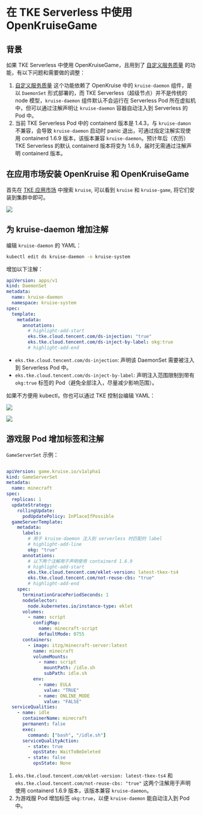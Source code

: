 # 在 TKE Serverless 中使用 OpenKruiseGame

## 背景

如果 TKE Serverless 中使用 OpenKruiseGame，且用到了 [自定义服务质量](https://openkruise.io/zh/kruisegame/user-manuals/service-qualities) 的功能，有以下问题和需要做的调整：

1. [自定义服务质量](https://openkruise.io/zh/kruisegame/user-manuals/service-qualities) 这个功能依赖了 OpenKruise 中的 `kruise-daemon` 组件，是以 `DaemonSet` 形式部署的，而 TKE Serverless（超级节点）并不是传统的 node 模型，`kruise-daemon` 组件默认不会运行在 Serverless Pod 所在虚拟机中，但可以通过注解声明让 `kruise-daemon` 容器自动注入到 Serverless 的 Pod 中。
2. 当前 TKE Serverless Pod 中的 containerd 版本是 1.4.3，与 `kruise-damon` 不兼容，会导致 `kruise-daemon` 启动时 panic 退出，可通过指定注解实现使用 containerd 1.6.9 版本，该版本兼容 `kruise-daemon`。预计年后（农历）TKE Serverless 的默认 containerd 版本将变为 1.6.9，届时无需通过注解声明 containerd 版本。

## 在应用市场安装 OpenKruise 和 OpenKruiseGame

首先在 [TKE 应用市场](https://console.cloud.tencent.com/tke2/helm) 中搜索 `kruise`, 可以看到 `kruise` 和 `kruise-game`, 将它们安装到集群中即可。

![](https://image-host-1251893006.cos.ap-chengdu.myqcloud.com/2024%2F12%2F26%2F20241226161254.png)

## 为 kruise-daemon 增加注解

编辑 `kruise-daemon` 的 YAML：

```bash
kubectl edit ds kruise-daemon -n kruise-system
```

增加以下注解：

```yaml showLineNumbers
apiVersion: apps/v1
kind: DaemonSet
metadata:
  name: kruise-daemon
  namespace: kruise-system
spec:
  template:
    metadata:
      annotations:
        # highlight-add-start
        eks.tke.cloud.tencent.com/ds-injection: "true"
        eks.tke.cloud.tencent.com/ds-inject-by-label: okg:true
        # highlight-add-end
```

- `eks.tke.cloud.tencent.com/ds-injection`: 声明该 DaemonSet 需要被注入到 Serverless Pod 中。
- `eks.tke.cloud.tencent.com/ds-inject-by-label`: 声明注入范围限制到带有 `okg:true` 标签的 Pod（避免全部注入，尽量减少影响范围）。

如果不方便用 kubectl，你也可以通过 TKE 控制台编辑 YAML：

![](https://image-host-1251893006.cos.ap-chengdu.myqcloud.com/2024%2F12%2F26%2F20241226184316.png)

![](https://image-host-1251893006.cos.ap-chengdu.myqcloud.com/2024%2F12%2F26%2F20241226184348.png)

## 游戏服 Pod 增加标签和注解

`GameServerSet` 示例：

```yaml showLineNumbers

apiVersion: game.kruise.io/v1alpha1
kind: GameServerSet
metadata:
  name: minecraft
spec:
  replicas: 1
  updateStrategy:
    rollingUpdate:
      podUpdatePolicy: InPlaceIfPossible
  gameServerTemplate:
    metadata:
      labels:
        # 用于 kruise-daemon 注入到 serverless 时匹配的 label
        # highlight-add-line
        okg: "true"
      annotations:
        # 以下两个注解用于声明使用 containerd 1.6.9
        # highlight-add-start
        eks.tke.cloud.tencent.com/eklet-version: latest-tkex-ts4
        eks.tke.cloud.tencent.com/not-reuse-cbs: "true"
        # highlight-add-end
    spec:
      terminationGracePeriodSeconds: 1
      nodeSelector:
        node.kubernetes.io/instance-type: eklet
      volumes:
        - name: script
          configMap:
            name: minecraft-script
            defaultMode: 0755
      containers:
        - image: itzg/minecraft-server:latest
          name: minecraft
          volumeMounts:
            - name: script
              mountPath: /idle.sh
              subPath: idle.sh
          env:
            - name: EULA
              value: "TRUE"
            - name: ONLINE_MODE
              value: "FALSE"
  serviceQualities:
    - name: idle
      containerName: minecraft
      permanent: false
      exec:
        command: ["bash", "/idle.sh"]
      serviceQualityAction:
        - state: true
          opsState: WaitToBeDeleted
        - state: false
          opsState: None
```

1. `eks.tke.cloud.tencent.com/eklet-version: latest-tkex-ts4` 和 `eks.tke.cloud.tencent.com/not-reuse-cbs: "true"` 这两个注解用于声明使用 containerd 1.6.9 版本，该版本兼容 `kruise-daemon`。
2. 为游戏服 Pod 增加标签 `okg:true`，以便 `kruise-daemon` 能自动注入到 Pod 中。
